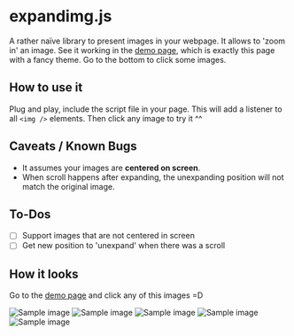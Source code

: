 # expandimg.js

A rather naïve library to present images in your webpage. It allows to 'zoom in' an image. See it working in the [demo page](https://expandimg.kevinrpb.me), which is exactly this page with a fancy theme. Go to the bottom to click some images.

## How to use it

Plug and play, include the script file in your page. This will add a listener to all `<img />` elements. Then click any image to try it ^^

## Caveats / Known Bugs

- It assumes your images are **centered on screen**.
- When scroll happens after expanding, the unexpanding position will not match the original image.

## To-Dos

- [ ] Support images that are not centered in screen
- [ ] Get new position to 'unexpand' when there was a scroll

## How it looks

Go to the [demo page](https://expandimg.kevinrpb.me) and click any of this images =D

![Sample image](https://placeimg.com/640/480/any)
![Sample image](https://placeimg.com/480/320/any)
![Sample image](https://placeimg.com/1024/600/any)
![Sample image](https://placeimg.com/100/200/any)
![Sample image](https://placeimg.com/1920/1200/any)
